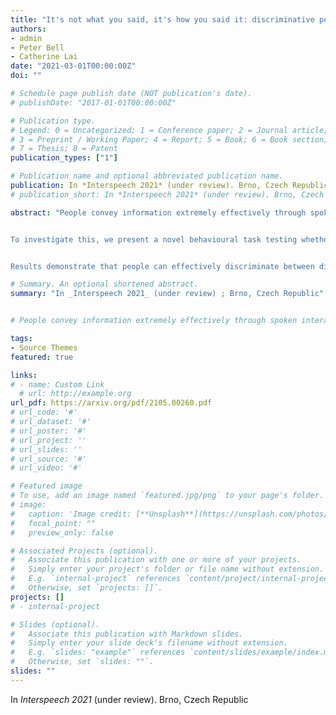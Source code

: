 ```yaml
---
title: "It's not what you said, it's how you said it: discriminative perception of speech as a multichannel communication system"
authors:
- admin
- Peter Bell
- Catherine Lai
date: "2021-03-01T00:00:00Z"
doi: ""

# Schedule page publish date (NOT publication's date).
# publishDate: "2017-01-01T00:00:00Z"

# Publication type.
# Legend: 0 = Uncategorized; 1 = Conference paper; 2 = Journal article;
# 3 = Preprint / Working Paper; 4 = Report; 5 = Book; 6 = Book section;
# 7 = Thesis; 8 = Patent
publication_types: ["1"]

# Publication name and optional abbreviated publication name.
publication: In *Interspeech 2021* (under review). Brno, Czech Republic
# publication_short: In *Interspeech 2021* (under review). Brno, Czech Republic

abstract: "People convey information extremely effectively through spoken interaction using multiple channels of information transmission - the lexical channel of what is said, and the non-lexical channel of how it is said.  We propose studying human perception of spoken communication as a means to better understand how information is encoded across these channels, focusing on the question *What characteristics of communicative context affect listener's expectations of speech?*


To investigate this, we present a novel behavioural task testing whether listeners can discriminate between the true utterance in a dialogue and utterances sampled from other contexts with the same lexical content. We characterize how perception -- and subsequent discriminative capability--is affected by different degrees of additional contextual information across both the lexical and non-lexical channel of speech.


Results demonstrate that people can effectively discriminate between different prosodic realisations, that non-lexical context is informative, and that this channel provides more salient information than the lexical channel, highlighting the importance of the non-lexical channel in spoken interaction."

# Summary. An optional shortened abstract.
summary: "In _Interspeech 2021_ (under review) ; Brno, Czech Republic"


# People convey information extremely effectively through spoken interaction using multiple channels of information transmission - the lexical channel of *what* is said, and the non-lexical channel of *how* it is said. We propose studying human perception of spoken communication as a means to better understand how information is encoded across these channels, focusing on the question  What characteristics of communicative context affect listener's expectations of speech?. "

tags:
- Source Themes
featured: true

links:
# - name: Custom Link
  # url: http://example.org
url_pdf: https://arxiv.org/pdf/2105.00260.pdf
# url_code: '#'
# url_dataset: '#'
# url_poster: '#'
# url_project: ''
# url_slides: ''
# url_source: '#'
# url_video: '#'

# Featured image
# To use, add an image named `featured.jpg/png` to your page's folder.
# image:
#   caption: 'Image credit: [**Unsplash**](https://unsplash.com/photos/pLCdAaMFLTE)'
#   focal_point: ""
#   preview_only: false

# Associated Projects (optional).
#   Associate this publication with one or more of your projects.
#   Simply enter your project's folder or file name without extension.
#   E.g. `internal-project` references `content/project/internal-project/index.md`.
#   Otherwise, set `projects: []`.
projects: []
# - internal-project

# Slides (optional).
#   Associate this publication with Markdown slides.
#   Simply enter your slide deck's filename without extension.
#   E.g. `slides: "example"` references `content/slides/example/index.md`.
#   Otherwise, set `slides: ""`.
slides: ""
---
```


In *Interspeech 2021* (under review). Brno, Czech Republic

<!-- {{% callout note %}}
Click the *Cite* button above to demo the feature to enable visitors to import publication metadata into their reference management software.
{{% /callout %}} -->

<!-- {{% callout note %}}
Create your slides in Markdown - click the *Slides* button to check out the example.
{{% /callout %}} -->

<!-- Supplementary notes can be added here, including [code, math, and images](https://wowchemy.com/docs/writing-markdown-latex/). -->
